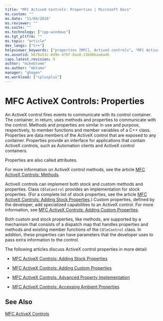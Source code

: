```yaml
---
title: "MFC ActiveX Controls: Properties | Microsoft Docs"
ms.custom: ""
ms.date: "11/04/2016"
ms.reviewer: ""
ms.suite: ""
ms.technology: ["cpp-windows"]
ms.tgt_pltfrm: ""
ms.topic: "article"
dev_langs: ["C++"]
helpviewer_keywords: ["properties [MFC], ActiveX controls", "MFC ActiveX controls [MFC], properties", "properties [MFC]"]
ms.assetid: b678a53c-0d9e-476f-8aa0-23b80baaba46
caps.latest.revision: 9
author: "mikeblome"
ms.author: "mblome"
manager: "ghogen"
ms.workload: ["cplusplus"]
---
```

# MFC ActiveX Controls: Properties
An ActiveX control fires events to communicate with its control container. The container, in return, uses methods and properties to communicate with the control. Methods and properties are similar in use and purpose, respectively, to member functions and member variables of a C++ class. Properties are data members of the ActiveX control that are exposed to any container. Properties provide an interface for applications that contain ActiveX controls, such as Automation clients and ActiveX control containers.  
  
 Properties are also called attributes.  
  
 For more information on ActiveX control methods, see the article [MFC ActiveX Controls: Methods](../mfc/mfc-activex-controls-methods.md).  
  
 ActiveX controls can implement both stock and custom methods and properties. Class `COleControl` provides an implementation for stock properties. (For a complete list of stock properties, see the article [MFC ActiveX Controls: Adding Stock Properties](../mfc/mfc-activex-controls-adding-stock-properties.md).) Custom properties, defined by the developer, add specialized capabilities to an ActiveX control. For more information, see [MFC ActiveX Controls: Adding Custom Properties](../mfc/mfc-activex-controls-adding-custom-properties.md).  
  
 Both custom and stock properties, like methods, are supported by a mechanism that consists of a dispatch map that handles properties and methods and existing member functions of the `COleControl` class. In addition, these properties can have parameters that the developer uses to pass extra information to the control.  
  
 The following articles discuss ActiveX control properties in more detail:  
  
-   [MFC ActiveX Controls: Adding Stock Properties](../mfc/mfc-activex-controls-adding-stock-properties.md)  
  
-   [MFC ActiveX Controls: Adding Custom Properties](../mfc/mfc-activex-controls-adding-custom-properties.md)  
  
-   [MFC ActiveX Controls: Advanced Property Implementation](../mfc/mfc-activex-controls-advanced-property-implementation.md)  
  
-   [MFC ActiveX Controls: Accessing Ambient Properties](../mfc/mfc-activex-controls-accessing-ambient-properties.md)  
  
## See Also  
 [MFC ActiveX Controls](../mfc/mfc-activex-controls.md)


